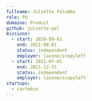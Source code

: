 ```yaml
---
fullname: Juliette Palumbo
role: PO 
domaine: Produit
github: juliette-pal
missions: 
  - start: 2020-09-01 
    end: 2021-08-01 
    status: independent
    employer: lazone/scopyleft
  - start: 2021-07-01
    end: 2021-12-31
    status: independent
    employer: lazone/scopyleft
startups:
  - cartobio
---
```

